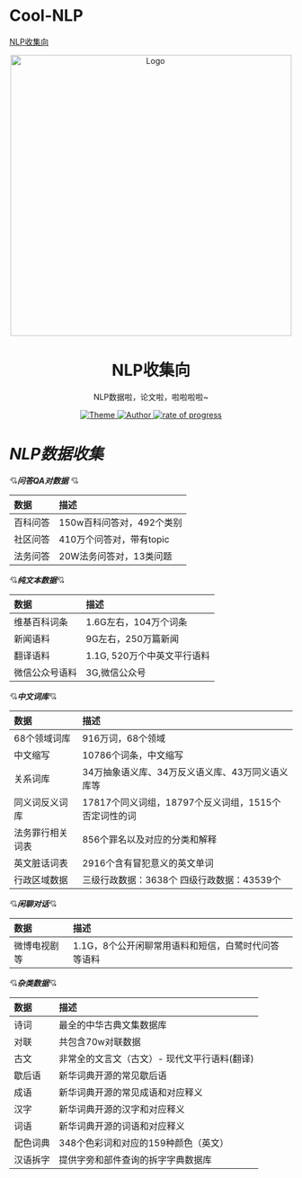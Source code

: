 # Cool-NLP
[NLP收集向]()
<p align="center"><img src="[https://github.com/random-life/Cool-NLP/blob/main/image/N.png)"
        alt="Logo" width="500" height="500" style="max-width: 100%;"></p>
<h1 align="center">NLP收集向</h1>
<p align="center">NLP数据啦，论文啦，啦啦啦啦~</p>
<p align="center">
    <a href="https://github.com/random-life">
        <img src="https://img.shields.io/badge/theme-NLP-brightgreen" alt="Theme" />
    </a>
    <a href="https://github.com/random-life">
        <img src="https://img.shields.io/badge/author-random--life-red" alt="Author">
    </a>
    <a href="https://github.com/random-life">
        <img src="https://img.shields.io/badge/progress-start-orange" alt="rate of progress">
    </a>
</p>



# ***NLP数据收集***

:cupid:***问答QA对数据*** :cupid:

|**数据**|**描述**|
|:---  | :---|
|百科问答|150w百科问答对，492个类别|
|社区问答|410万个问答对，带有topic|
|法务问答|20W法务问答对，13类问题|

:cupid:***纯文本数据***:cupid:

|**数据**|**描述**|
|:--- |:--- |
|维基百科词条|1.6G左右，104万个词条|
|新闻语料|9G左右，250万篇新闻|
|翻译语料|1.1G, 520万个中英文平行语料|
|微信公众号语料|3G,微信公众号|

:cupid:***中文词库***:cupid:

|**数据**|**描述**|
|:---| :---|
|68个领域词库|916万词，68个领域|
|中文缩写|10786个词条，中文缩写|
|关系词库|34万抽象语义库、34万反义语义库、43万同义语义库等|
|同义词反义词库|17817个同义词组，18797个反义词组，1515个否定词性的词|
|法务罪行相关词表|856个罪名以及对应的分类和解释|
|英文脏话词表|2916个含有冒犯意义的英文单词|
|行政区域数据|三级行政数据：3638个 四级行政数据：43539个|

:cupid:***闲聊对话***:cupid:

|**数据**|**描述**|
|:---| :---|
|微博电视剧等|1.1G，8个公开闲聊常用语料和短信，白鹭时代问答等语料|

:cupid:***杂类数据***:cupid:

|**数据**|**描述**|
|:---| :---|
|诗词|最全的中华古典文集数据库|
|对联|共包含70w对联数据|
|古文|非常全的文言文（古文）- 现代文平行语料(翻译)|
|歇后语|新华词典开源的常见歇后语|
|成语|新华词典开源的常见成语和对应释义|
|汉字|新华词典开源的汉字和对应释义|
|词语|新华词典开源的词语和对应释义|
|配色词典|348个色彩词和对应的159种颜色（英文）|
|汉语拆字|提供字旁和部件查询的拆字字典数据库|
